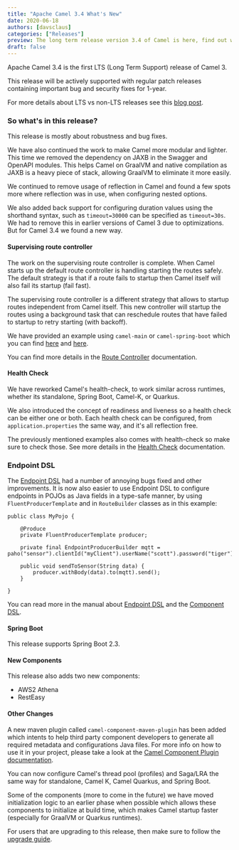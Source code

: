 ```yaml
---
title: "Apache Camel 3.4 What's New"
date: 2020-06-18
authors: [davsclaus]
categories: ["Releases"]
preview: The long term release version 3.4 of Camel is here, find out what's new.
draft: false
---
```


Apache Camel 3.4 is the first LTS (Long Term Support) release of Camel 3.

This release will be actively supported with regular patch releases containing important bug and security fixes for 1-year.

For more details about LTS vs non-LTS releases see this [blog post](/blog/2020/03/LTS-Release-Schedule/).


### So what's in this release?

This release is mostly about robustness and bug fixes.

We have also continued the work to make Camel more modular and lighter.
This time we removed the dependency on JAXB in the Swagger and OpenAPI modules.
This helps Camel on GraalVM and native compilation as JAXB is a heavy piece of stack,
allowing GraalVM to eliminate it more easily.

We continued to remove usage of reflection in Camel and found a few spots more where
reflection was in use, when configuring nested options.

We also added back support for configuring duration values using the shorthand syntax,
such as `timeout=30000` can be specified as `timeout=30s`. We had to remove this in earlier
versions of Camel 3 due to optimizations. But for Camel 3.4 we found a new way.

#### Supervising route controller

The work on the supervising route controller is complete. When Camel starts up the default route controller
is handling starting the routes safely. The default strategy is that if a route fails to startup then Camel
itself will also fail its startup (fail fast).

The supervising route controller is a different strategy that allows to startup routes independent from Camel itself.
This new controller will startup the routes using a background task that can reschedule routes that
have failed to startup to retry starting (with backoff).

We have provided an example using `camel-main` or `camel-spring-boot` which you can find
[here](https://github.com/apache/camel-examples/tree/master/examples/camel-example-main-health) and
[here](https://github.com/apache/camel-spring-boot-examples/tree/master/camel-example-spring-boot-health-checks).

You can find more details in the [Route Controller](/manual/route-controller.html) documentation.

#### Health Check

We have reworked Camel's health-check, to work similar across runtimes, whether its standalone, Spring Boot,
Camel-K, or Quarkus.

We also introduced the concept of readiness and liveness so a health check can be either one or both.
Each health check can be configured, from `application.properties` the same way, and it's all reflection free.

The previously mentioned examples also comes with health-check so make sure to check those.
See more details in the [Health Check](/manual/health-check.html) documentation.

### Endpoint DSL

The [Endpoint DSL](/manual/Endpoint-dsl.html) had a number of annoying bugs fixed and other improvements.
It is now also easier to use Endpoint DSL to configure endpoints in POJOs as Java fields in a type-safe manner,
by using `FluentProducerTemplate` and in `RouteBuilder` classes as in this example:

```
public class MyPojo {

    @Produce
    private FluentProducerTemplate producer;

    private final EndpointProducerBuilder mqtt = paho("sensor").clientId("myClient").userName("scott").password("tiger");

    public void sendToSensor(String data) {
        producer.withBody(data).to(mqtt).send();
    }

}
```

You can read more in the manual about [Endpoint DSL](/manual/Endpoint-dsl.html) and
the [Component DSL](/manual/component-dsl.html).

#### Spring Boot

This release supports Spring Boot 2.3.

#### New Components

This release also adds two new components:

- AWS2 Athena
- RestEasy

#### Other Changes

A new maven plugin called `camel-component-maven-plugin` has been added which intents to help
third party component developers to generate all required metadata and configurations Java files. For more info on how to use it in your project,
please take a look at the [Camel Component Plugin documentation](/manual/camel-component-maven-plugin.html).

You can now configure Camel's thread pool (profiles) and Saga/LRA the same way for
standalone, Camel K, Camel Quarkus, and Spring Boot.

Some of the components (more to come in the future) we have moved initialization logic to an earlier phase when possible
which allows these components to initialize at build time, which makes Camel startup faster (especially for GraalVM or Quarkus runtimes).

For users that are upgrading to this release, then make sure to follow
the [upgrade guide](/manual/camel-3x-upgrade-guide.html).

